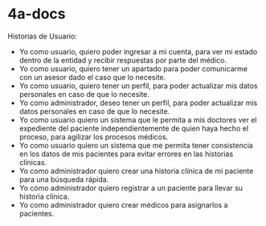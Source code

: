 # 4a-docs
Historias de Usuario:
- Yo como usuario, quiero poder ingresar a mi cuenta, para ver mi estado dentro de la
entidad y recibir respuestas por parte del médico.
- Yo como usuario, quiero tener un apartado para poder comunicarme con un asesor
dado el caso que lo necesite.
- Yo como usuario, quiero tener un perfil, para poder actualizar mis datos personales
en caso de que lo necesite.
- Yo como administrador, deseo tener un perfil, para poder actualizar mis datos
personales en caso de que lo necesite.
- Yo como usuario quiero un sistema que le permita a mis doctores ver el expediente
del paciente independientemente de quien haya hecho el proceso, para agilizar los
procesos médicos.
- Yo como usuario quiero un sistema que me permita tener consistencia en los datos
de mis pacientes para evitar errores en las historias clínicas.
- Yo como administrador quiero crear una historia clínica de mi paciente para una
búsqueda rápida.
- Yo cómo administrador quiero registrar a un paciente para llevar su historia clínica.
- Yo como administrador quiero crear médicos para asignarlos a pacientes.
